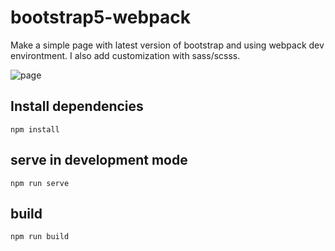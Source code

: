 # bootstrap5-webpack

Make a simple page with latest version of bootstrap and using webpack dev environtment.
I also add customization with sass/scsss.

![page](https://github.com/nrcfrld/bootstrap5-webpack/blob/master/b5.png?raw=true)

## Install dependencies
```
npm install
```
## serve in development mode
```
npm run serve
```
## build
```
npm run build
```
